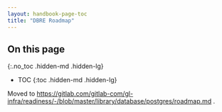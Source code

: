 ```yaml
---
layout: handbook-page-toc
title: "DBRE Roadmap"
---
```


## On this page
{:.no_toc .hidden-md .hidden-lg}

- TOC
{:toc .hidden-md .hidden-lg}


Moved to https://gitlab.com/gitlab-com/gl-infra/readiness/-/blob/master/library/database/postgres/roadmap.md .
